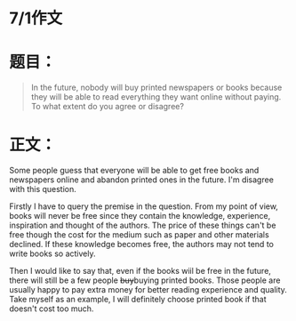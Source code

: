 # 7/1作文

# 题目：

> In the future, nobody will buy printed newspapers or books because they will be able to read everything they want online without paying. To what extent do you agree or disagree?
> 

# 正文：

Some people guess that everyone will be able to get free books and newspapers online and abandon printed ones in the future. I'm disagree with this question.

Firstly I have to query the premise in the question. From my point of view, books will never be free since they contain the knowledge, experience, inspiration and thought of the authors. The price of these things can't be free though the cost for the medium such as paper and other materials declined. If these knowledge becomes free, the authors may not tend to write books so actively.

Then I would like to say that, even if the books wiil be free in the future, there will still be a few people ~~buy~~buying printed books. Those people are usually happy to pay extra money for better reading experience and quality. Take myself as an example, I will definitely choose printed book if that doesn't cost too much.